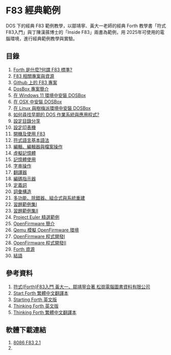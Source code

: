 # F83 經典範例

DOS 下的經典 F83 範例教學，以鄒靖寧、黃大一老師的經典 Forth 教學書「符式F83入門」與丁陳漢蓀博士的「Inside F83」兩書為範例，用 2025年可使用的電腦環境，進行經典範例教學與實驗。

## 目錄

1.  [Forth 是什麼?何謂 F83 標準?]()
2.  [F83 相關專案與資源]()
3.  [Github 上的 F83 專案]()
4.  [DosBox 專案簡介]()
5.  [在 Windows 11 環境中安裝 DOSBox]()
6.  [在 OSX 中安裝 DOSBox]()
7.  [在 Linux 與樹梅派環境中安裝 DOSBox]()
8.  [如何尋找早期的 DOS 作業系統與應用程式?]()
9.  [設定目錄分享]()
10. [設定印表機]()
11. [開機及使用 F83]()
12. [符式語言基本語法]()
13. [編輯、編輯器與檔案操作]()
14. [虛擬記憶體]()
15. [記憶體使用]()
16. [字串操作]()
17. [翻譯器]()
18. [編碼指示器]()
19. [定義詞]()
20. [詞彙構造]()
21. [多功能、除錯器、組合式與系統重建]()
22. [習題範例集I]()
23. [習題範例集II]()
24. [Project Euler 精選範例]()
25. [OpenFirmware 簡介]()
26. [Qemu 模擬 OpenFirmware 環境]()
27. [OpenFirmware 程式開發I]()
28. [OpenFirmware 程式開發II]()
29. [Forth 資源]()
30. [結語]()

## 參考資料

01. [符式(Forth)F83入門 黃大一、鄒靖寧合著 松崗電腦圖書資料有限公司]()
02. [Start Forth 繁體中文翻譯本]()
03. [Starting Forth 英文版](https://www.forth.com/starting-forth/)
04. [Thinking Forth 英文版](https://thinking-forth.sourceforge.net/)
05. [Thinking Forth 繁體中文翻譯本](https://web.archive.org/web/20060713182848/http%3A//www.eforth.com.tw%3A80/academy-n/library/thinkingForth.htm) 

## 軟體下載連結

1. [8086 F83 2.1](https://winworldpc.com/product/8086-forth-83/210)
2. 
